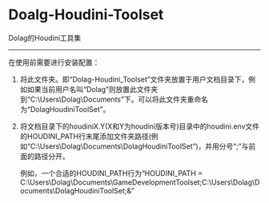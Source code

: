 # Doalg-Houdini-Toolset
Dolag的Houdini工具集

---

在使用前需要进行安装配置：

1. 将此文件夹。即“Dolag-Houdini_Toolset”文件夹放置于用户文档目录下，例如如果当前用户名叫“Dolag”则放置此文件夹到“C:\Users\Dolag\Documents”下。可以将此文件夹重命名为“DolagHoudiniToolSet”。

2. 将文档目录下的houdiniX.Y(X和Y为houdini版本号)目录中的houdini.env文件的HOUDINI_PATH行末尾添加文件夹路径(例如“C:\Users\Dolag\Documents\DolagHoudiniToolSet”)，并用分号“;”与前面的路径分开。

   例如，一个合适的HOUDINI_PATH行为“HOUDINI_PATH = C:\Users\Dolag\Documents\GameDevelopmentToolset;C:\Users\Dolag\Documents\DolagHoudiniToolSet;&”
